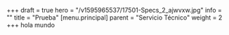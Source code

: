 +++
draft = true
hero = "/v1595965537/17501-Specs_2_ajwvxw.jpg"
info = ""
title = "Prueba"
[menu.principal]
parent = "Servicio Técnico"
weight = 2
+++
hola mundo